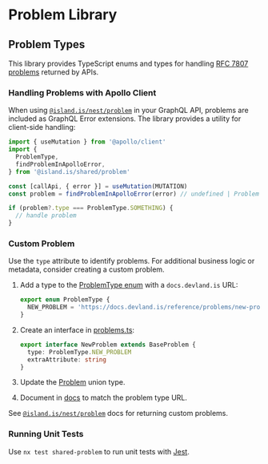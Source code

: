 # Problem Library

## Problem Types

This library provides TypeScript enums and types for handling [RFC 7807 problems](https://datatracker.ietf.org/doc/html/rfc7807) returned by APIs.

### Handling Problems with Apollo Client

When using [`@island.is/nest/problem`](../../nest/problem/README.md) in your GraphQL API, problems are included as GraphQL Error extensions. The library provides a utility for client-side handling:

```typescript
import { useMutation } from '@apollo/client'
import {
  ProblemType,
  findProblemInApolloError,
} from '@island.is/shared/problem'

const [callApi, { error }] = useMutation(MUTATION)
const problem = findProblemInApolloError(error) // undefined | Problem

if (problem?.type === ProblemType.SOMETHING) {
  // handle problem
}
```

### Custom Problem

Use the `type` attribute to identify problems. For additional business logic or metadata, consider creating a custom problem.

1. Add a type to the [ProblemType enum](src/ProblemType.ts) with a `docs.devland.is` URL:

   ```typescript
   export enum ProblemType {
     NEW_PROBLEM = 'https://docs.devland.is/reference/problems/new-problem',
   }
   ```

2. Create an interface in [problems.ts](src/problems.ts):

   ```typescript
   export interface NewProblem extends BaseProblem {
     type: ProblemType.NEW_PROBLEM
     extraAttribute: string
   }
   ```

3. Update the [Problem](src/Problem.ts) union type.

4. Document in [docs](https://docs.devland.is/reference/problems) to match the problem type URL.

See [`@island.is/nest/problem`](../../nest/problem/README.md#custom-problems) docs for returning custom problems.

### Running Unit Tests

Use `nx test shared-problem` to run unit tests with [Jest](https://jestjs.io).

